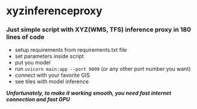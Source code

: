# xyzinferenceproxy

### Just simple script with XYZ(WMS, TFS) inference proxy in 180 lines of code

- setup requirements from requirements.txt file
- set parameters inside script
- put you model
- run `uvicorn main:app --port 9009` (or any other port number you want)
- connect with your favorite GIS
- see tiles with model inference

***Unfortunately, to make it working smooth, you need fast internet connection and fast GPU***
